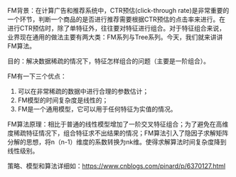 FM背景：在计算广告和推荐系统中，CTR预估(click-through rate)是非常重要的一个环节，判断一个商品的是否进行推荐需要根据CTR预估的点击率来进行。在进行CTR预估时，除了单特征外，往往要对特征进行组合。对于特征组合来说，业界现在通用的做法主要有两大类：FM系列与Tree系列。今天，我们就来讲讲FM算法。

目的：解决数据稀疏的情况下，特征怎样组合的问题（主要是一阶组合）。

FM有一下三个优点： 
1. 可以在非常稀疏的数据中进行合理的参数估计；
2. FM模型的时间复杂度是线性的；
3. FM是一个通用模型，它可以用于任何特征为实值的情况。

FM算法原理：相比于普通的线性模型增加了一阶交叉特征组合；为了避免在高维度稀疏特征情况下，组合特征求不出结果的情况；FM算法引入了隐因子求解矩阵分解的思想，将n（n-1）维度的系数转换为nk维。使得求解算法时间复杂度降到线性级别。

策略、模型和算法详细如：https://www.cnblogs.com/pinard/p/6370127.html
